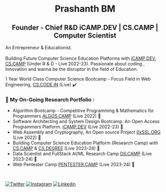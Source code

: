 <h1 align="center">Prashanth BM </h1>
<h2 align="center">Founder - Chief R&D iCAMP.DEV | CS.CAMP | Computer Scientist  </h2>



                                                               
An Entrepreneur & Educationist. <br><br>
Building Future Computer Science Education Platforms with [iCAMP.DEV](https://iCAMP.DEV), [CS.CAMP](https://CS.CAMP) (Under R & D - Live 2022-23). Passionate about coding , Innovation and wanna be the disruptor in the field of Education. 

1 Year World Class Computer Science Bootcamp - Focus Field in Web Engineering, [CS.CODE.IN](https://cs.code.in) (Live) ✔️ 
### 💼 My On-Going Research Portfolio : 
* Algorithm Bootcamp - Competitive Programming & Mathematics for Programmers [ALGOS.CAMP](https://algos.camp) (Live 2022) 🔄
* Software Architecting and System Design Bootcamp. An Open Access Programmers Platform. [iCAMP.DEV](https://iCAMP.DEV) (Live 2022-23) 🔄
* Web Assembly and Cryptography, An Open source Project [0xSSL.ORG](https://0xssl.org/) (Live 2022) 🔄
* Building Computer Science Education Platform (Research Camp) with [CS.CAMP](https://CS.CAMP) & [CS.DEGREE](https://CS.DEGREE) (Live 2023-24)  🔄
* Data Scientist and FullStack AI/ML Research Camp [DS.CAMP](https://DS.CAMP) (Live 2023-24)  🔄
* Web Pentester Camp [PENTESTER.CAMP](https://PENTESTER.CAMP) (Live 2023-24)  🔄

<br>

[![Twitter](https://img.shields.io/badge/Twitter-%40iprashanth__-%231DA1F2)](https://twitter.com/iprashanth_) 
[![Instagram](https://img.shields.io/badge/Instagram-prash.life-%23bc2a8d%09)](https://instagram.com/prash.life)
[![Linkedin](https://img.shields.io/badge/Linked%20in-prashanthteja-blue)](https://www.linkedin.com/in/prashanthteja)



<!--
**ip11/ip11** is a ✨ _special_ ✨ repository because its `README.md` (this file) appears on your GitHub profile.

Here are some ideas to get you started:

- 🔭 I’m currently working on ...
- 🌱 I’m currently learning ...
- 👯 I’m looking to collaborate on ...
- 🤔 I’m looking for help with ...
- 💬 Ask me about ...
- 📫 How to reach me: ...
- 😄 Pronouns: ...
- ⚡ Fun fact: ...
-->
